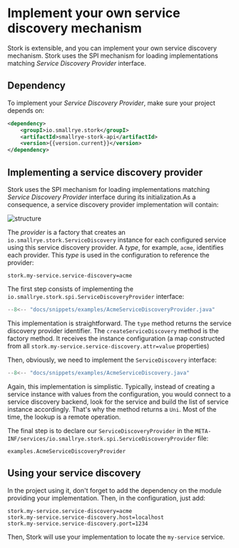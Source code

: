 # Implement your own service discovery mechanism

Stork is extensible, and you can implement your own service discovery mechanism.
Stork uses the SPI mechanism for loading implementations matching _Service Discovery Provider_ interface.

## Dependency

To implement your _Service Discovery Provider_, make sure your project depends on:

```xml
<dependency>
    <groupI>io.smallrye.stork</groupI>
    <artifactId>smallrye-stork-api</artifactId>
    <version>{{version.current}}</version>
</dependency>
```

## Implementing a service discovery provider

Stork uses the SPI mechanism for loading implementations matching _Service Discovery Provider_ interface during its initialization.As a consequence, a service discovery provider implementation will contain:

![structure](target/service-discovery-provider-structure.png)

The _provider_ is a factory that creates an `io.smallrye.stork.ServiceDiscovery` instance for each configured service using this service discovery provider.
A _type_, for example, `acme`, identifies each provider. 
This _type_ is used in the configuration to reference the provider:

```properties
stork.my-service.service-discovery=acme
```

The first step consists of implementing the `io.smallrye.stork.spi.ServiceDiscoveryProvider` interface:

```java linenums="1"
--8<-- "docs/snippets/examples/AcmeServiceDiscoveryProvider.java"
```

This implementation is straightforward.
The `type` method returns the service discovery provider identifier.
The `createServiceDiscovery` method is the factory method.
It receives the instance configuration (a map constructed from all `stork.my-service.service-discovery.attr=value` properties)

Then, obviously, we need to implement the `ServiceDiscovery` interface:

```java linenums="1"
--8<-- "docs/snippets/examples/AcmeServiceDiscovery.java"
```

Again, this implementation is simplistic.
Typically, instead of creating a service instance with values from the configuration, you would connect to a service discovery backend, look for the service and build the list of service instance accordingly.
That's why the method returns a `Uni`.
Most of the time, the lookup is a remote operation.

The final step is to declare our `ServiceDiscoveryProvider` in the `META-INF/services/io.smallrye.stork.spi.ServiceDiscoveryProvider` file:

```text
examples.AcmeServiceDiscoveryProvider
```

## Using your service discovery

In the project using it, don't forget to add the dependency on the module providing your implementation.
Then, in the configuration, just add:

```properties
stork.my-service.service-discovery=acme
stork.my-service.service-discovery.host=localhost
stork.my-service.service-discovery.port=1234
```

Then, Stork will use your implementation to locate the `my-service` service.
